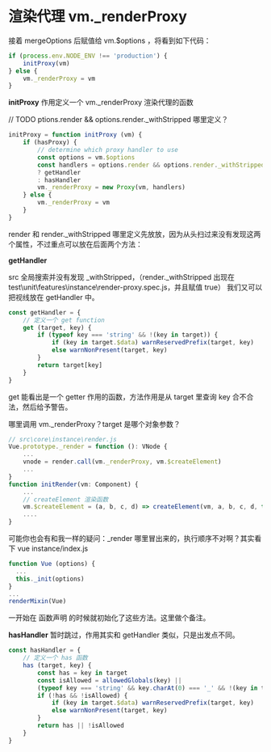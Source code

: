 <!-- vue_learn--init初始化 渲染代理 -->
# 渲染代理 vm._renderProxy
接着 mergeOptions 后赋值给 vm.$options ，将看到如下代码：
````js
if (process.env.NODE_ENV !== 'production') {
    initProxy(vm)
} else {
    vm._renderProxy = vm
}
````
**initProxy** 作用定义一个 vm._renderProxy 渲染代理的函数

// TODO ptions.render && options.render._withStripped 哪里定义？
````js
initProxy = function initProxy (vm) {
    if (hasProxy) {
        // determine which proxy handler to use
        const options = vm.$options
        const handlers = options.render && options.render._withStripped
        ? getHandler
        : hasHandler
        vm._renderProxy = new Proxy(vm, handlers)
    } else {
        vm._renderProxy = vm
    }
}
````

render 和 render._withStripped 哪里定义先放放，因为从头扫过来没有发现这两个属性，不过重点可以放在后面两个方法：

**getHandler**

src 全局搜索并没有发现 _withStripped，（render._withStripped 出现在 test\unit\features\instance\render-proxy.spec.js，并且赋值 true）
我们又可以把视线放在 getHandler 中。

````js
const getHandler = {
    // 定义一个 get function
    get (target, key) {
        if (typeof key === 'string' && !(key in target)) {
            if (key in target.$data) warnReservedPrefix(target, key)
            else warnNonPresent(target, key)
        }
        return target[key]
    }
}
````

get 能看出是一个 getter 作用的函数，方法作用是从 target 里查询 key 合不合法，然后给予警告。

哪里调用 vm._renderProxy？target 是哪个对象参数？

````js
// src\core\instance\render.js
Vue.prototype._render = function (): VNode {
    ...
    vnode = render.call(vm._renderProxy, vm.$createElement)
    ...
}
function initRender(vm: Component) {
    ...
    // createElement 渲染函数
    vm.$createElement = (a, b, c, d) => createElement(vm, a, b, c, d, true)
    ....
}
````

可能你也会有和我一样的疑问：_render 哪里冒出来的，执行顺序不对啊？其实看下 vue instance/index.js

````js
function Vue (options) {
  ...
  this._init(options)
}
...
renderMixin(Vue)
````
一开始在 函数声明 的时候就初始化了这些方法。这里做个备注。

**hasHandler** 暂时跳过，作用其实和 getHandler 类似，只是出发点不同。

````js
const hasHandler = {
    // 定义一个 has 函数
    has (target, key) {
        const has = key in target
        const isAllowed = allowedGlobals(key) ||
        (typeof key === 'string' && key.charAt(0) === '_' && !(key in target.$data))
        if (!has && !isAllowed) {
            if (key in target.$data) warnReservedPrefix(target, key)
            else warnNonPresent(target, key)
        }
        return has || !isAllowed
    }
}
````